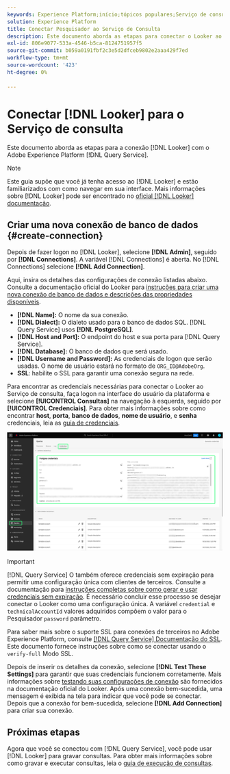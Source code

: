 ```yaml
---
keywords: Experience Platform;início;tópicos populares;Serviço de consulta;serviço de consulta;Pesquisador;observador;conectar ao serviço de consulta;
solution: Experience Platform
title: Conectar Pesquisador ao Serviço de Consulta
description: Este documento aborda as etapas para conectar o Looker ao Serviço de consulta da Adobe Experience Platform.
exl-id: 806e9077-533a-4546-b5ca-8124751957f5
source-git-commit: b059a0191fbf2c3e5d2dfceb9802e2aaa429f7ed
workflow-type: tm+mt
source-wordcount: '423'
ht-degree: 0%

---
```


# Conectar [!DNL Looker] para o Serviço de consulta

Este documento aborda as etapas para a conexão [!DNL Looker] com o Adobe Experience Platform [!DNL Query Service].

>[!NOTE]
>
> Este guia supõe que você já tenha acesso ao [!DNL Looker] e estão familiarizados com como navegar em sua interface. Mais informações sobre [!DNL Looker] pode ser encontrado no [oficial [!DNL Looker] documentação](https://docs.looker.com/).

## Criar uma nova conexão de banco de dados {#create-connection}

Depois de fazer logon no [!DNL Looker], selecione **[!DNL Admin]**, seguido por **[!DNL Connections]**. A variável [!DNL Connections] é aberta. No [!DNL Connections] selecione **[!DNL Add Connection]**.

Aqui, insira os detalhes das configurações de conexão listadas abaixo. Consulte a documentação oficial do Looker para [instruções para criar uma nova conexão de banco de dados e descrições das propriedades disponíveis](https://cloud.google.com/looker/docs/connecting-to-your-db#creating_a_new_database_connection).

- **[!DNL Name]:** O nome da sua conexão.
- **[!DNL Dialect]:** O dialeto usado para o banco de dados SQL. [!DNL Query Service] usos **[!DNL PostgreSQL]**.
- **[!DNL Host and Port]:** O endpoint do host e sua porta para [!DNL Query Service].
- **[!DNL Database]:** O banco de dados que será usado.
- **[!DNL Username and Password]:** As credenciais de logon que serão usadas. O nome de usuário estará no formato de `ORG_ID@AdobeOrg`.
- **SSL**: habilite o SSL para garantir uma conexão segura na rede.

Para encontrar as credenciais necessárias para conectar o Looker ao Serviço de consulta, faça logon na interface do usuário da plataforma e selecione **[!UICONTROL Consultas]** na navegação à esquerda, seguido por **[!UICONTROL Credenciais]**. Para obter mais informações sobre como encontrar **host**, **porta**, **banco de dados**, **nome de usuário**, e **senha** credenciais, leia as [guia de credenciais](../ui/credentials.md).

![A página Credenciais do espaço de trabalho Consultas do Experience Platform com as Credenciais e as Credenciais que Estão Expirando são destacadas.](../images/clients/looker/query-service-credentials-page.png)

>[!IMPORTANT]
>
>[!DNL Query Service] O também oferece credenciais sem expiração para permitir uma configuração única com clientes de terceiros. Consulte a documentação para [instruções completas sobre como gerar e usar credenciais sem expiração](../ui/credentials.md#non-expiring-credentials). É necessário concluir esse processo se desejar conectar o Looker como uma configuração única. A variável `credential` e `technicalAccountId` valores adquiridos compõem o valor para o Pesquisador `password` parâmetro.

Para saber mais sobre o suporte SSL para conexões de terceiros no Adobe Experience Platform, consulte [[!DNL Query Service] Documentação do SSL](./ssl-modes.md). Este documento fornece instruções sobre como se conectar usando o `verify-full` Modo SSL.

Depois de inserir os detalhes da conexão, selecione **[!DNL Test These Settings]** para garantir que suas credenciais funcionem corretamente. Mais informações sobre [testando suas configurações de conexão](https://cloud.google.com/looker/docs/connecting-to-your-db#testing_your_connection_settings) são fornecidos na documentação oficial do Looker. Após uma conexão bem-sucedida, uma mensagem é exibida na tela para indicar que você pode se conectar. Depois que a conexão for bem-sucedida, selecione **[!DNL Add Connection]** para criar sua conexão.

## Próximas etapas

Agora que você se conectou com [!DNL Query Service], você pode usar [!DNL Looker] para gravar consultas. Para obter mais informações sobre como gravar e executar consultas, leia o [guia de execução de consultas](../best-practices/writing-queries.md).
